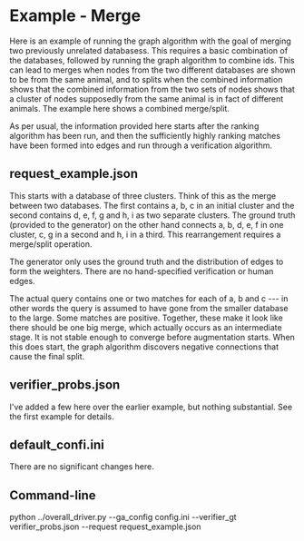 # Example - Merge

Here is an example of running the graph algorithm with the goal
of merging two previously unrelated databasess. This requires a basic
combination of the databases, followed by running the graph algorithm
to combine ids. This can lead to merges when nodes from the two
different databases are shown to be from the same animal, and to
splits when the combined information shows that the combined
information from the two sets of nodes shows that a cluster of nodes
supposedly from the same animal is in fact of different animals. The
example here shows a combined merge/split.

As per usual, the information provided here starts after the ranking
algorithm has been run, and then the sufficiently highly ranking
matches have been formed into edges and run through a verification
algorithm.



## request_example.json

This starts with a database of three clusters. Think of this as the
merge between two databases. The first contains a, b, c in an initial
cluster and the second contains d, e, f, g and h, i as two separate
clusters. The ground truth (provided to the generator) on the other
hand connects a, b, d, e, f in one cluster, c, g in a second and h, i
in a third. This rearrangement requires a merge/split operation.

The generator only uses the ground truth and the distribution of edges
to form the weighters. There are no hand-specified verification or
human edges.

The actual query contains one or two matches for each of a, b and c
--- in other words the query is assumed to have gone from the smaller
database to the large.  Some matches are positive. Together, these
make it look like there should be one big merge, which actually occurs
as an intermediate stage.  It is not stable enough to converge before
augmentation starts.  When this does start, the graph algorithm
discovers negative connections that cause the final split.

## verifier_probs.json

I've added a few here over the earlier example, but nothing
substantial. See the first example for details.

## default_confi.ini

There are no significant changes here.

##  Command-line

python ../overall_driver.py --ga_config config.ini --verifier_gt verifier_probs.json --request request_example.json